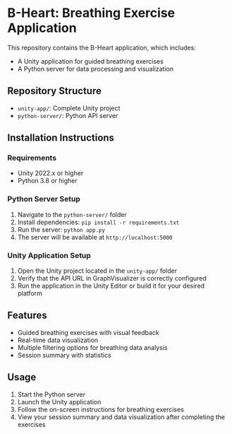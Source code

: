 # B-Heart: Breathing Exercise Application

This repository contains the B-Heart application, which includes:
- A Unity application for guided breathing exercises
- A Python server for data processing and visualization

## Repository Structure
- `unity-app/`: Complete Unity project
- `python-server/`: Python API server

## Installation Instructions

### Requirements
- Unity 2022.x or higher
- Python 3.8 or higher

### Python Server Setup
1. Navigate to the `python-server/` folder
2. Install dependencies: `pip install -r requirements.txt`
3. Run the server: `python app.py`
4. The server will be available at `http://localhost:5000`

### Unity Application Setup
1. Open the Unity project located in the `unity-app/` folder
2. Verify that the API URL in GraphVisualizer is correctly configured
3. Run the application in the Unity Editor or build it for your desired platform

## Features
- Guided breathing exercises with visual feedback
- Real-time data visualization
- Multiple filtering options for breathing data analysis
- Session summary with statistics

## Usage
1. Start the Python server
2. Launch the Unity application
3. Follow the on-screen instructions for breathing exercises
4. View your session summary and data visualization after completing the exercises
